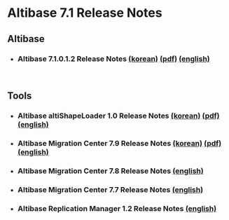 # Altibase 7.1 Release Notes

## Altibase

- ### Altibase 7.1.0.1.2 Release Notes [(korean)](https://github.com/ALTIBASE/Documents/blob/master/ReleaseNotes/kor/Altibase_7_1_0_1_2_Release_Notes.md) [(pdf)](https://github.com/ALTIBASE/Documents/blob/master/ReleaseNotes/kor/pdf/Altibase_7_1_0_1_2_Release_Notes.pdf) [(english)](https://github.com/ALTIBASE/Documents/blob/master/ReleaseNotes/eng/Altibase_7_1_0_1_2_Release_Notes.md)

<br/>

## Tools

- ### Altibase altiShapeLoader 1.0 Release Notes [(korean)](https://github.com/ALTIBASE/Documents/blob/master/ReleaseNotes/kor/Altibase_altiShapeLoader_1_0_Release_Notes.md) [(pdf)](https://github.com/ALTIBASE/Documents/blob/master/ReleaseNotes/kor/pdf/Altibase_altiShapeLoader_1_0_Release_Notes.pdf) [(english)](https://github.com/ALTIBASE/Documents/blob/master/ReleaseNotes/eng/Altibase_altiShapeLoader_1_0_Release_Notes.md)

- ### Altibase Migration Center 7.9 Release Notes [(korean)](https://github.com/ALTIBASE/Documents/blob/master/ReleaseNotes/kor/Altibase_Migration_Center_7_9_Release_Notes.md) [(pdf)](https://github.com/ALTIBASE/Documents/blob/master/ReleaseNotes/kor/pdf/Altibase_Migration_Center_7_9_Release_Notes.pdf) [(english)](https://github.com/ALTIBASE/Documents/blob/master/ReleaseNotes/eng/Altibase_Migration_Center_7_9_Release_Notes.md)

- ### Altibase Migration Center 7.8 Release Notes [(english)](https://github.com/ALTIBASE/Documents/blob/master/ReleaseNotes/eng/Altibase_Migration_Center_7_8_Release_Notes.md)

- ### Altibase Migration Center 7.7 Release Notes [(english)](https://github.com/ALTIBASE/Documents/blob/master/ReleaseNotes/eng/Altibase_Migration_Center_7_7_Release_Notes.md)

- ### Altibase Replication Manager 1.2 Release Notes [(english)](https://github.com/ALTIBASE/Documents/blob/QA-patchnotes/ReleaseNotes/eng/Altibase_Replication_Manager_1_2_Release_Notes.md)

